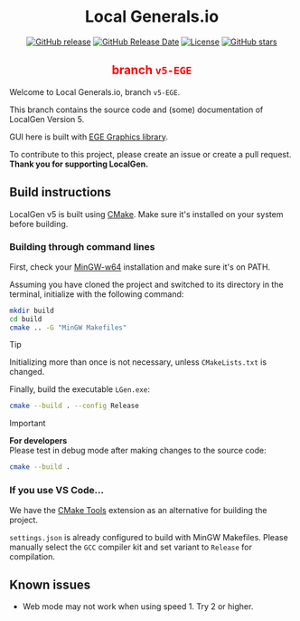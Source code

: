 <div align="center">
  <h1>Local Generals.io</h1>
  <a href="http://github.com/SZXC-WG/LocalGen-new/releases"><img alt="GitHub release" src="https://img.shields.io/github/release/SZXC-WG/LocalGen-new.svg" /></a>
  <a href="http://github.com/SZXC-WG/LocalGen-new/releases"><img alt="GitHub Release Date" src="https://img.shields.io/github/release-date/SZXC-WG/LocalGen-new.svg" /></a>
  <a href="http://github.com/SZXC-WG/LocalGen-new/LICENSE.md"><img alt="License" src="https://img.shields.io/github/license/SZXC-WG/LocalGen-new.svg" /></a>
  <a href="http://github.com/SZXC-WG/LocalGen-new/stargazers"><img alt="GitHub stars" src="https://img.shields.io/github/stars/SZXC-WG/LocalGen-new.svg?style=social" /></a>
  <h2><font color="red">branch <code>v5-EGE</code></font></h2>
</div>

Welcome to Local Generals.io, branch `v5-EGE`.

This branch contains the source code and (some) documentation of LocalGen Version 5.

GUI here is built with [EGE Graphics library](http://xege.org).

To contribute to this project, please create an issue or create a pull request. **Thank you for supporting LocalGen.**

## Build instructions

LocalGen v5 is built using [CMake](https://cmake.org/). Make sure it's installed on your system before building.

### Building through command lines

First, check your [MinGW-w64](https://mingw-w64.org/) installation and make sure it's on PATH.

Assuming you have cloned the project and switched to its directory in the terminal, initialize with the following command:

```bash
mkdir build
cd build
cmake .. -G "MinGW Makefiles"
```

> [!TIP]
> Initializing more than once is not necessary, unless `CMakeLists.txt` is changed.

Finally, build the executable `LGen.exe`:

```bash
cmake --build . --config Release
```

> [!IMPORTANT]
>
> **For developers**  
> Please test in debug mode after making changes to the source code:
>
> ```bash
> cmake --build .
> ```

### If you use VS Code...

We have the [CMake Tools](https://marketplace.visualstudio.com/items?itemName=ms-vscode.cmake-tools) extension as an alternative for building the project.

`settings.json` is already configured to build with MinGW Makefiles. Please manually select the `GCC` compiler kit and set variant to `Release` for compilation.

## Known issues

- Web mode may not work when using speed 1. Try 2 or higher.
